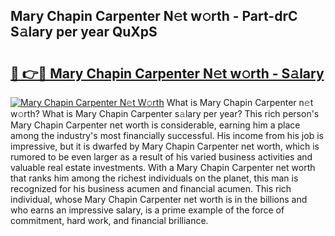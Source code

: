 ## Mary Chapin Carpenter N𝚎t w𝚘rth - Part-drC S𝚊lary per year QuXpS

# <h2><a href="http://gc3nw1.nevu.top/?p=Mary+Chapin+Carpenter">🔗 👉🔴 Mary Chapin Carpenter N𝚎t w𝚘rth - S𝚊lary</a></h2>

[![Mary Chapin Carpenter N𝚎t W𝚘rth](https://i.imgur.com/Oavwk0R.jpeg)](http://gc3nw1.nevu.top/?p=Mary+Chapin+Carpenter)
What is Mary Chapin Carpenter n𝚎t w𝚘rth? What is Mary Chapin Carpenter s𝚊lary per year?
This rich person's Mary Chapin Carpenter net worth is considerable, earning him a place among the industry's most financially successful. His income from his job is impressive, but it is dwarfed by Mary Chapin Carpenter net worth, which is rumored to be even larger as a result of his varied business activities and valuable real estate investments. With a Mary Chapin Carpenter net worth that ranks him among the richest individuals on the planet, this man is recognized for his business acumen and financial acumen. This rich individual, whose Mary Chapin Carpenter net worth is in the billions and who earns an impressive salary, is a prime example of the force of commitment, hard work, and financial brilliance.
